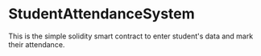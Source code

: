# StudentAttendanceSystem
This is the simple solidity smart contract to enter student's data and mark their attendance.
